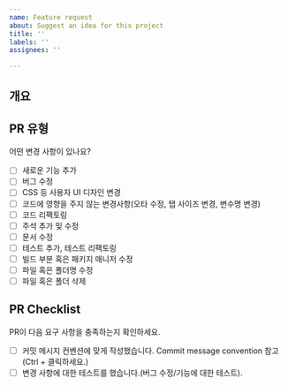 ```yaml
---
name: Feature request
about: Suggest an idea for this project
title: ''
labels: ''
assignees: ''

---
```


## 개요

<!---- 변경 사항 및 관련 이슈에 대해 간단하게 작성해주세요. 어떻게보다 무엇을 왜 수정했는지 설명해주세요. -->

<!---- Resolves: #(Isuue Number) -->

## PR 유형

어떤 변경 사항이 있나요?

- [ ]  새로운 기능 추가
- [ ]  버그 수정
- [ ]  CSS 등 사용자 UI 디자인 변경
- [ ]  코드에 영향을 주지 않는 변경사항(오타 수정, 탭 사이즈 변경, 변수명 변경)
- [ ]  코드 리팩토링
- [ ]  주석 추가 및 수정
- [ ]  문서 수정
- [ ]  테스트 추가, 테스트 리팩토링
- [ ]  빌드 부분 혹은 패키지 매니저 수정
- [ ]  파일 혹은 폴더명 수정
- [ ]  파일 혹은 폴더 삭제

## PR Checklist

PR이 다음 요구 사항을 충족하는지 확인하세요.

- [ ]  커밋 메시지 컨벤션에 맞게 작성했습니다. Commit message convention 참고 (Ctrl + 클릭하세요.)
- [ ]  변경 사항에 대한 테스트를 했습니다.(버그 수정/기능에 대한 테스트).
